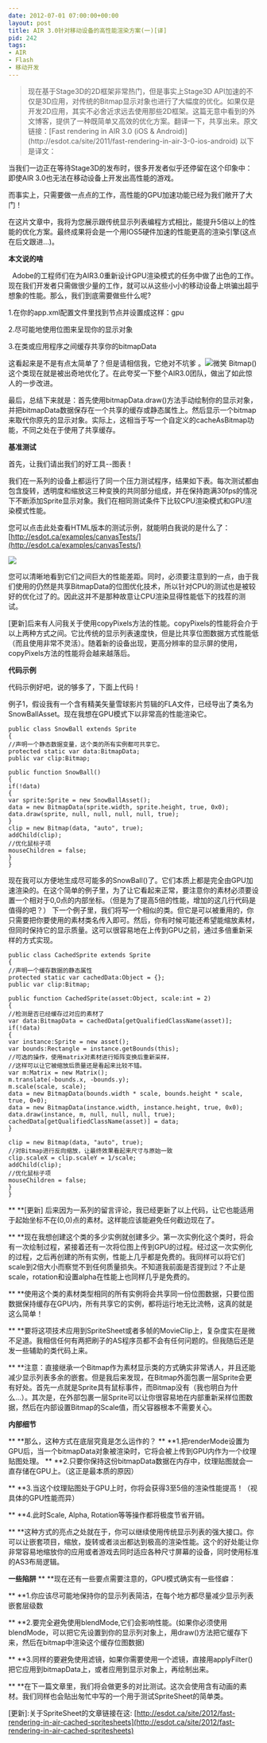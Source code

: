 ```yaml
---
date: 2012-07-01 07:00:00+00:00
layout: post
title: AIR 3.0针对移动设备的高性能渲染方案(一)[译]
pid: 242
tags:
- AIR
- Flash
- 移动开发
---
```


<blockquote>现在基于Stage3D的2D框架非常热门，但是事实上Stage3D API加速的不仅是3D应用，对传统的Bitmap显示对象也进行了大幅度的优化。如果仅是开发2D应用，其实不必舍近求远去使用那些2D框架。这篇无意中看到的外文博客，提供了一种既简单又高效的优化方案。翻译一下，共享出来。原文链接：[Fast rendering in AIR 3.0 (iOS & Android)](http://esdot.ca/site/2011/fast-rendering-in-air-3-0-ios-android) 以下是译文：</blockquote>




当我们一边正在等待Stage3D的发布时，很多开发者似乎还停留在这个印象中：即使AIR 3.0也无法在移动设备上开发出高性能的游戏。

而事实上，只需要做一点点的工作，高性能的GPU加速功能已经为我们敞开了大门！

在这片文章中，我将为您展示跟传统显示列表编程方式相比，能提升5倍以上的性能的优化方案。最终成果将会是一个用IOS5硬件加速的性能更高的渲染引擎(这点在后文跟进…)。

**本文说的啥**

  Adobe的工程师们在为AIR3.0重新设计GPU渲染模式的任务中做了出色的工作。现在我们开发者只需做很少量的工作，就可以从这些小小的移动设备上哄骗出超乎想象的性能。那么，我们到底需要做些什么呢?

1.在你的app.xml配置文件里找到节点并设置成这样：<renderMode>gpu</renderMode>

2.尽可能地使用位图来呈现你的显示对象

3.在类或应用程序之间缓存共享你的bitmapData

这看起来是不是有点太简单了？但是请相信我，它绝对不坑爹 。![微笑](/uploads/2012/06/wlEmoticon-smile.png) Bitmap()这个类现在就是被出奇地优化了。在此夸奖一下整个AIR3.0团队，做出了如此惊人的一步改进。

最后，总结下来就是：首先使用bitmapData.draw()方法手动绘制你的显示对象，并把bitmapData数据保存在一个共享的缓存或静态属性上。然后显示一个bitmap来取代你原先的显示对象。实际上，这相当于写一个自定义的cacheAsBitmap功能，不同之处在于使用了共享缓存。

**基准测试**

首先，让我们请出我们的好工具--图表！

我们在一系列的设备上都运行了同一个压力测试程序，结果如下表。每次测试都由包含旋转，透明度和缩放这三种变换的共同部分组成，并在保持跑满30fps的情况下不断添加Sprite显示对象。我们在相同测试条件下比较CPU渲染模式和GPU渲染模式性能。

您可以点击此处查看HTML版本的测试示例，就能明白我说的是什么了：[http://esdot.ca/examples/canvasTests/](http://esdot.ca/examples/canvasTests/)

[![](/uploads/2012/06/air3.0.jpg)](/uploads/2012/06/air3.0.jpg)

您可以清晰地看到它们之间巨大的性能差距。同时，必须要注意到的一点，由于我们使用的仍然是共享BitmapData的位图优化技术，所以针对CPU的测试也是被较好的优化过了的。因此这并不是那种故意让CPU渲染显得性能低下的找茬的测试。

[更新]后来有人问我关于使用copyPixels方法的性能。copyPixels的性能将会介于以上两种方式之间。它比传统的显示列表速度快，但是比共享位图数据方式性能低（而且使用非常不灵活）。随着新的设备出现，更高分辨率的显示屏的使用，copyPixels方法的性能将会越来越落后。

**代码示例**

代码示例好吧，说的够多了，下面上代码！

例子1，假设我有一个含有精美矢量雪球影片剪辑的FLA文件，已经导出了类名为SnowBallAsset。现在我想在GPU模式下以非常高的性能渲染它。

    
    
    public class SnowBall extends Sprite
    {
    //声明一个静态数据变量，这个类的所有实例都可共享它。
    protected static var data:BitmapData;
    public var clip:Bitmap;
    
    public function SnowBall()
    {
    if(!data)
    {
    var sprite:Sprite = new SnowBallAsset();
    data = new BitmapData(sprite.width, sprite.height, true, 0x0);
    data.draw(sprite, null, null, null, null, true);
    }
    clip = new Bitmap(data, "auto", true);
    addChild(clip);
    //优化鼠标子项
    mouseChildren = false;
    }
    }
    


现在我可以方便地生成尽可能多的SnowBall()了。它们本质上都是完全由GPU加速渲染的。在这个简单的例子里，为了让它看起来正常，要注意你的素材必须要设置一个相对于0,0点的内部坐标。（但是为了提高5倍的性能，增加的这几行代码是值得的吧？） 下一个例子里，我们将写一个相似的类。但它是可以被重用的，你只需要把你要使用的素材类名传入即可。然后，你有时候可能还希望能缩放素材，但同时保持它的显示质量。这可以很容易地在上传到GPU之前，通过多倍重新采样的方式实现。

    
    
    public class CachedSprite extends Sprite
    {
    //声明一个缓存数据的静态属性
    protected static var cachedData:Object = {};
    public var clip:Bitmap;
    
    public function CachedSprite(asset:Object, scale:int = 2)
    {
    //检测是否已经缓存过对应的素材了
    var data:BitmapData = cachedData[getQualifiedClassName(asset)];
    if(!data)
    {
    var instance:Sprite = new asset();
    var bounds:Rectangle = instance.getBounds(this);
    //可选的操作，使用matrix对素材进行矩阵变换后重新采样，
    //这样可以让它被缩放后质量还是看起来比较不错。
    var m:Matrix = new Matrix();
    m.translate(-bounds.x, -bounds.y);
    m.scale(scale, scale);
    data = new BitmapData(bounds.width * scale, bounds.height * scale, true, 0×0);
    data = new BitmapData(instance.width, instance.height, true, 0x0);
    data.draw(instance, m, null, null, null, true);
    cachedData[getQualifiedClassName(asset)] = data;
    }
    
    clip = new Bitmap(data, "auto", true);
    //对Bitmap进行反向缩放，让最终效果看起来尺寸与原始一致
    clip.scaleX = clip.scaleY = 1/scale;
    addChild(clip);
    //优化鼠标子项
    mouseChildren = false;
    }
    }
    


** **[更新] 后来因为一系列的留言评论，我已经更新了以上代码，让它也能适用于起始坐标不在(0,0)点的素材。这样能应该能避免任何截边现在了。

** **现在我想创建这个类的多少实例就创建多少。第一次实例化这个类时，将会有一次绘制过程，紧接着还有一次将位图上传到GPU的过程。经过这一次实例化的过程，之后再创建的所有实例，性能上几乎都是免费的。我同样可以将它们scale到2倍大小而察觉不到任何质量损失。不知道我前面是否提到过？不止是scale，rotation和设置alpha在性能上也同样几乎是免费的。

** **使用这个类的素材类型相同的所有实例将会共享同一份位图数据，只要位图数据保持缓存在GPU内，所有共享它的实例，都将运行地无比流畅，这真的就是这么简单！

** **要将这项技术应用到SpriteSheet或者多帧的MovieClip上，复杂度实在是微不足道。我相信任何有两把刷子的AS程序员都不会有任何问题的。但我随后还是发一些辅助的类代码上来。

** **注意：直接继承一个Bitmap作为素材显示类的方式确实非常诱人，并且还能减少显示列表多余的嵌套。但是我后来发现，在Bitmap外面包裹一层Sprite会更有好处。首先一点就是Sprite具有鼠标事件，而Bitmap没有（我也明白为什么...）。其次是，在外部包裹一层Sprite可以让你很容易地在内部重新采样位图数据，然后在内部设置Bitmap的Scale值，而父容器根本不需要关心。

**内部细节**

** **那么，这种方式在底层究竟是怎么运作的？
** **1.把renderMode设置为GPU后，当一个bitmapData对象被渲染时，它将会被上传到GPU内作为一个纹理贴图处理。
** **2.只要你保持这份bitmapData数据在内存中，纹理贴图就会一直存储在GPU上。（这正是最本质的原因）

** **3.当这个纹理贴图处于GPU上时，你将会获得3至5倍的渲染性能提高！（视具体的GPU性能而异）

** **4.此时Scale, Alpha, Rotation等等操作都将极度节省开销。

** **这种方式的亮点之处就在于，你可以继续使用传统显示列表的强大接口。你可以让嵌套项目，缩放，旋转或者淡出都达到极高的渲染性能。这个的好处能让你非常容易地缩放你的应用或者游戏去同时适应各种尺寸屏幕的设备，同时使用标准的AS3布局逻辑。

**一些陷阱**
** **现在还有一些要点需要注意的，GPU模式确实有一些怪癖：

** **1.你应该尽可能地保持你的显示列表简洁，在每个地方都尽量减少显示列表嵌套层级数

** **2.要完全避免使用blendMode,它们会影响性能。(如果你必须使用blendMode，可以把它先设置到你的显示列对象上，用draw()方法把它缓存下来，然后在bitmap中渲染这个缓存位图数据)

** **3.同样的要避免使用滤镜，如果你需要使用一个滤镜，直接用applyFilter()把它应用到bitmapData上，或者应用到显示对象上，再绘制出来。

** **在下一篇文章里，我们将会做更多的对比测试。这次会使用含有动画的素材。我们同样也会贴出匆忙中写的一个用于测试SpriteSheet的简单类。

[更新]:关于SpriteSheet的文章链接在这: [http://esdot.ca/site/2012/fast-rendering-in-air-cached-spritesheets](http://esdot.ca/site/2012/fast-rendering-in-air-cached-spritesheets)
